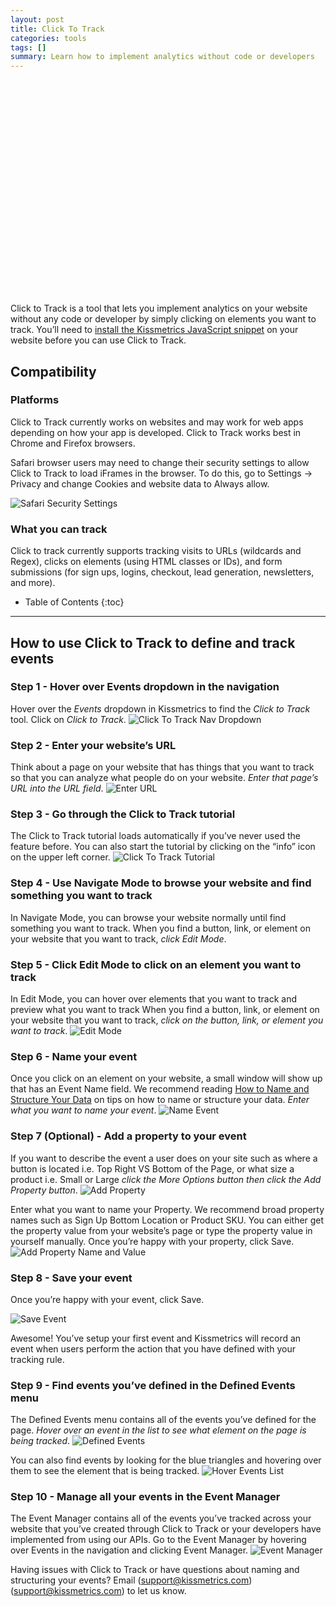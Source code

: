 ```yaml
---
layout: post
title: Click To Track
categories: tools
tags: []
summary: Learn how to implement analytics without code or developers
---
```


<script charset="ISO-8859-1" src="//fast.wistia.com/assets/external/E-v1.js" async></script><div class="wistia_responsive_padding" style="padding:62.5% 0 28px 0;position:relative;"><div class="wistia_responsive_wrapper" style="height:100%;left:0;position:absolute;top:0;width:100%;"><div class="wistia_embed wistia_async_04uy27h4uo videoFoam=true" style="height:100%;width:100%">&nbsp;</div></div></div>

Click to Track is a tool that lets you implement analytics on your website without any code or developer by simply clicking on elements you want to track. You’ll need to [install the Kissmetrics JavaScript snippet][install the Kissmetrics JavaScript snippet] on your website before you can use Click to Track.

## Compatibility

### Platforms

Click to Track currently works on websites and may work for web apps depending on how your app is developed. Click to Track works best in Chrome and Firefox browsers.

Safari browser users may need to change their security settings to allow Click to Track to load iFrames in the browser. To do this, go to Settings -> Privacy and change Cookies and website data to Always allow.

![Safari Security Settings][12]

### What you can track

Click to track currently supports tracking visits to URLs (wildcards and Regex), clicks on elements (using HTML classes or IDs), and form submissions (for sign ups, logins, checkout, lead generation, newsletters, and more).

* Table of Contents
{:toc}
* * *

## How to use Click to Track to define and track events

### Step 1 - Hover over Events dropdown in the navigation
Hover over the *Events* dropdown in Kissmetrics to find the *Click to Track* tool. Click on *Click to Track*.
![Click To Track Nav Dropdown][1]

### Step 2 - Enter your website’s URL
Think about a page on your website that has things that you want to track so that you can analyze what people do on your website. *Enter that page’s URL into the URL field*.
![Enter URL][2]

### Step 3 - Go through the Click to Track tutorial
The Click to Track tutorial loads automatically if you’ve never used the feature before. You can also start the tutorial by clicking on the “info” icon on the upper left corner.
![Click To Track Tutorial][3]

### Step 4 - Use Navigate Mode to browse your website and find something you want to track
In Navigate Mode, you can browse your website normally until find something you want to track. When you find a button, link, or element on your website that you want to track, *click Edit Mode*.

### Step 5 - Click Edit Mode to click on an element you want to track
In Edit Mode, you can hover over elements that you want to track and preview what you want to track  When you find a button, link, or element on your website that you want to track, *click on the button, link, or element you want to track*.
![Edit Mode][4]

### Step 6 - Name your event
Once you click on an element on your website, a small window will show up that has an Event Name field. We recommend reading [How to Name and Structure Your Data][How to Name and Structure Your Data] on tips on how to name or structure your data. *Enter what you want to name your event*.
![Name Event][5]

### Step 7 (Optional) - Add a property to your event
If you want to describe the event a user does on your site such as where a button is located i.e. Top Right VS Bottom of the Page, or what size a product i.e. Small or Large *click the More Options button then click the Add Property button*.
![Add Property][6]

Enter what you want to name your Property. We recommend broad property names such as Sign Up Bottom Location or Product SKU. You can either get the property value from your website’s page or type the property value in yourself manually. Once you’re happy with your property, click Save.
![Add Property Name and Value][7]

### Step 8 - Save your event
Once you’re happy with your event, click Save.

![Save Event][8]

Awesome! You’ve setup your first event and Kissmetrics will record an event when users perform the action that you have defined with your tracking rule.

### Step 9 - Find events you’ve defined in the Defined Events menu
The Defined Events menu contains all of the events you’ve defined for the page. *Hover over an event in the list to see what element on the page is being tracked*.
![Defined Events][9]

You can also find events by looking for the blue triangles and hovering over them to see the element that is being tracked.
![Hover Events List][10]

### Step 10 - Manage all your events in the Event Manager
The Event Manager contains all of the events you’ve tracked across your website that you’ve created through Click to Track or your developers have implemented from using our APIs. Go to the Event Manager by hovering over Events in the navigation and clicking Event Manager.
![Event Manager][11]


Having issues with Click to Track or have questions about naming and structuring your events? Email (support@kissmetrics.com)(support@kissmetrics.com) to let us know.


[1]: https://kissmetrics-support-files.s3.amazonaws.com/assets/tools/click-to-track/CTT1.jpg
[2]: https://kissmetrics-support-files.s3.amazonaws.com/assets/tools/click-to-track/CTT2.jpg
[3]: https://kissmetrics-support-files.s3.amazonaws.com/assets/tools/click-to-track/CTT3.jpg
[4]: https://kissmetrics-support-files.s3.amazonaws.com/assets/tools/click-to-track/CTT4.jpg
[5]: https://kissmetrics-support-files.s3.amazonaws.com/assets/tools/click-to-track/CTT5.jpg
[6]: https://kissmetrics-support-files.s3.amazonaws.com/assets/tools/click-to-track/CTT6.jpg
[7]: https://kissmetrics-support-files.s3.amazonaws.com/assets/tools/click-to-track/CTT7.jpg
[8]: https://kissmetrics-support-files.s3.amazonaws.com/assets/tools/click-to-track/CTT8.jpg
[9]: https://kissmetrics-support-files.s3.amazonaws.com/assets/tools/click-to-track/CTT9.jpg
[10]: https://kissmetrics-support-files.s3.amazonaws.com/assets/tools/click-to-track/CTT10.jpg
[11]: https://kissmetrics-support-files.s3.amazonaws.com/assets/tools/click-to-track/CTT11.jpg
[12]: https://kissmetrics-support-files.s3.amazonaws.com/assets/tools/click-to-track/CTT12.jpg
[How to Name and Structure Your Data]: http://support.kissmetrics.com/getting-started/how-to-name-and-structure-your-data.html
[install the Kissmetrics JavaScript snippet]: http://support.kissmetrics.com/apis/javascript/
